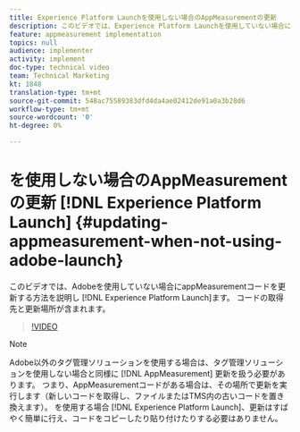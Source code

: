 ```yaml
---
title: Experience Platform Launchを使用しない場合のAppMeasurementの更新
description: このビデオでは、Experience Platform Launchを使用していない場合にappMeasurementコードを更新する方法を説明します。 コードの取得先と更新場所が含まれます。
feature: appmeasurement implementation
topics: null
audience: implementer
activity: implement
doc-type: technical video
team: Technical Marketing
kt: 1848
translation-type: tm+mt
source-git-commit: 548ac75589383dfd4da4ae02412de91a0a3b28d6
workflow-type: tm+mt
source-wordcount: '0'
ht-degree: 0%

---
```



# を使用しない場合のAppMeasurementの更新 [!DNL Experience Platform Launch] {#updating-appmeasurement-when-not-using-adobe-launch}

このビデオでは、Adobeを使用していない場合にappMeasurementコードを更新する方法を説明し [!DNL Experience Platform Launch]ます。 コードの取得先と更新場所が含まれます。

>[!VIDEO](https://video.tv.adobe.com/v/25913/?quality=12)

>[!NOTE]
>
>Adobe以外のタグ管理ソリューションを使用する場合は、タグ管理ソリューションを使用しない場合と同様に [!DNL AppMeasurement] 更新を扱う必要があります。 つまり、AppMeasurementコードがある場合は、その場所で更新を実行します（新しいコードを取得し、ファイルまたはTMS内の古いコードを置き換えます）。 を使用する場合 [!DNL Experience Platform Launch]、更新はすばやく簡単に行え、コードをコピーしたり貼り付けたりする必要はありません。
